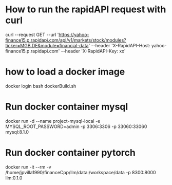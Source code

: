 # How to run the rapidAPI request with curl
curl --request GET   --url 'https://yahoo-finance15.p.rapidapi.com/api/v1/markets/stock/modules?ticker=MGB.DE&module=financial-data'    --header 'X-RapidAPI-Host: yahoo-finance15.p.rapidapi.com'      --header 'X-RapidAPI-Key: xx'

# how to load a docker image
docker login
bash dockerBuild.sh

# Run docker container mysql
docker run -d --name project-mysql-local -e MYSQL_ROOT_PASSWORD=admin -p 3306:3306 -p 33060:33060 mysql:8.1.0
# Run docker container pytorch
docker run -it --rm -v /home/jpvilla1990/financeCpp/llm/data:/workspace/data -p 8300:8000 llm:0.1.0